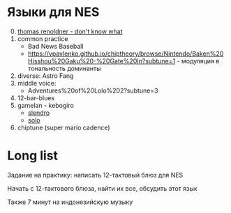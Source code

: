 # Языки для NES


0. [thomas renoldner - don't know what](https://vimeo.com/412906856)
1. common practice
   - Bad News Baseball
   - https://vpavlenko.github.io/chiptheory/browse/Nintendo/Baken%20Hisshou%20Gaku%20-%20Gate%20In?subtune=1 - модуляция в тональность доминанты
2. diverse: Astro Fang
3. middle voice:
   - Adventures%20of%20Lolo%202?subtune=3
5. 12-bar-blues
2. gamelan - kebogiro
   - [slendro](https://www.youtube.com/watch?v=vTcUbjXyhBQ)
   - [solo](https://www.youtube.com/watch?v=lWqqRQQalS0)
4. chiptune (super mario cadence)




# Long list

Задание на практику: написать 12-тактовый блюз для NES


Начать с 12-тактового блюза, найти их все, обсудить этот язык

Также 7 минут на индонезийскую музыку
